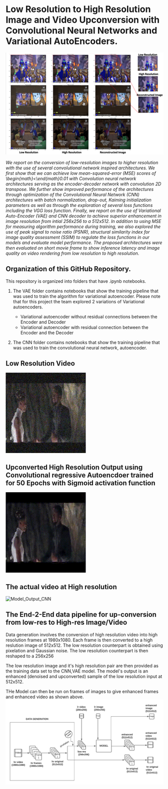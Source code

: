 # Low Resolution to High Resolution Image and Video Upconversion with Convolutional Neural Networks and Variational AutoEncoders.

![convolutional image logo](/image_space.png)


*We report on the conversion of low-resolution images to higher resolution with the use of several convolutional network inspired architectures. We first show that we can achieve low mean-squared-error (MSE) scores of \begin{math}<\end{math}0.01 with Convolution neural network architectures serving as the encoder-decoder network with convolution 2D transpose. We further show improved performance of the architectures through optimization of the Convolutional Neural Network (CNN) architectures with batch normalization, drop-out, Kaiming initialization parameters as well as through the exploration of several loss functions including the VGG loss function. Finally, we report on the use of Variational Auto-Encoder (VAE) and CNN decoder to achieve superior enhancement in image resolution from intial 256x256 to a 512x512. In addition to using MSE for measuring algorithm performance during training, we also explored the use of peak signal to noise ratio (PSNR), structural similarity index for image quality assessment (SSIM) to regulate the loss functions in our models and evaluate model performance.  The proposed architectures were then evaluated on short movie frame to show inference latency and image quality on video rendering from low resolution to high resolution.*


## Organization of this GitHub Repository.
This repository is organized into folders that have .ipynb notebooks.

1. The VAE folder contains notebooks that show the training pipeline that was used to train the algorithm for variational autoencoder.
   Please note that for this project the team explored 2 variations of Variational autoencoders.
   * Variational autoencoder without residual connections between the Encoder and Decoder
   * Variational autoencoder with residual connection between the Encoder and the Decoder

2. The CNN folder contains notebooks that show the training pipeline that was used to train the convolutional neural network, autoencoder.


## Low Resolution Video 
![original_lr_video](/original_lr_real_video_.gif)

## Upconverted High Resolution Output using Convolutional regressive Autoencdoer trained for 50 Epochs with Sigmoid activation function
![Model Output](/enhanced_real_video_cnn_finale.gif)

## The actual video at High resolution
![Model_Output_CNN](/original_hr_real_video.gif)

## The End-2-End data pipeline for up-conversion from low-res to High-res Image/Video

Data generation involves the conversion of high resolution video into high resolution frames at 1980x1080.
Each frame is then converted to a high reslution image of 512x512.
The low resolution counterpart is obtained using pixelation and Gaussian noise. The low resolution counterpart is then reshaped to a 256x256

The low resolution image and it's high resolution pair are then provided as the training data set to the CNN,VAE model.
The model's output is an enhanced (denoised and upconverted) sample of the low resolution input at 512x512.

THe Model can then be run on frames of images to give enhanced frames and enhanced video as shown above.
![pipeline](/pipeline.jpeg)
